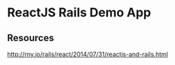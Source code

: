 <h1>ReactJS Rails Demo App</h1>

<h2>Resources</h2>

<p><a href="http://rny.io/rails/react/2014/07/31/reactjs-and-rails.html">http://rny.io/rails/react/2014/07/31/reactjs-and-rails.html</a></p>
